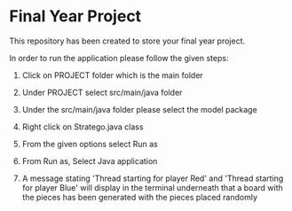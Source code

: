 # Final Year Project

This repository has been created to store your final year project.

In order to run the application please follow the given steps:

1. Click on PROJECT folder which is the main folder

2. Under PROJECT select  src/main/java folder

3. Under the src/main/java folder please select the model package

4. Right click on Stratego.java class

5. From the given options select Run as

6. From Run as, Select Java application

7. A message stating 'Thread starting for player Red' and 'Thread starting for player Blue' will display in the terminal underneath that a board with the pieces has been generated with the pieces placed randomly
 
